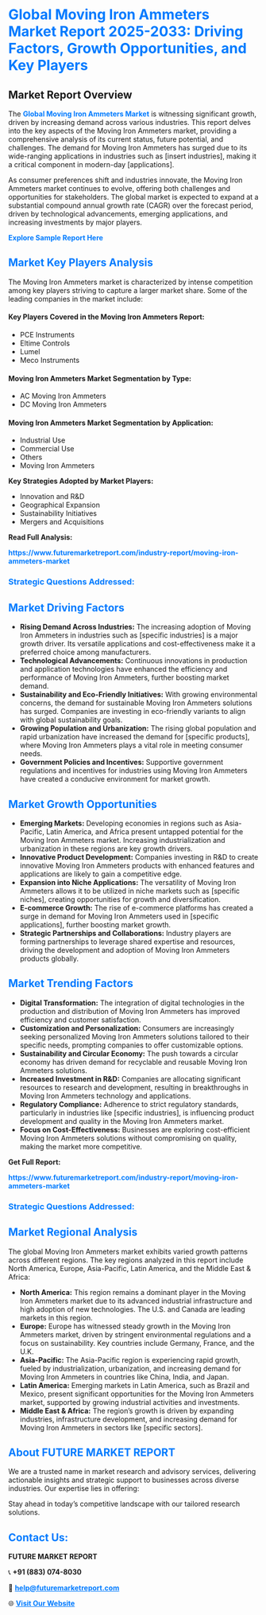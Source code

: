 <h1 style="color: #007BFF;">Global Moving Iron Ammeters Market Report 2025-2033: Driving Factors, Growth Opportunities, and Key Players</h1>

<section id="overview">
<h2>Market Report Overview</h2>
<p>The <a href="https://www.futuremarketreport.com/industry-report/moving-iron-ammeters-market" style="color: #007BFF; text-decoration: none;"><strong>Global Moving Iron Ammeters Market</strong></a> is witnessing significant growth, driven by increasing demand across various industries. This report delves into the key aspects of the Moving Iron Ammeters market, providing a comprehensive analysis of its current status, future potential, and challenges. The demand for Moving Iron Ammeters has surged due to its wide-ranging applications in industries such as [insert industries], making it a critical component in modern-day [applications].</p>
<p>As consumer preferences shift and industries innovate, the Moving Iron Ammeters market continues to evolve, offering both challenges and opportunities for stakeholders. The global market is expected to expand at a substantial compound annual growth rate (CAGR) over the forecast period, driven by technological advancements, emerging applications, and increasing investments by major players.</p>
</section>

<section id="overview">
<p><a href="https://www.futuremarketreport.com/request-sample/reportId=128038" style="color: #007BFF; text-decoration: none;"><strong>Explore Sample Report Here</strong></a></p>
</section>

<section id="key-players">
<h2 style="color: #007BFF;">Market Key Players Analysis</h2>
<p>The Moving Iron Ammeters market is characterized by intense competition among key players striving to capture a larger market share. Some of the leading companies in the market include:</p>
<h4>Key Players Covered in the Moving Iron Ammeters Report:</h4>
<ul><li>PCE Instruments</li><li>Eltime Controls</li><li>Lumel</li><li>Meco Instruments</li></ul>
<h4>Moving Iron Ammeters Market Segmentation by Type:</h4>
<ul><li>AC Moving Iron Ammeters</li><li>DC Moving Iron Ammeters</li></ul>

<h4>Moving Iron Ammeters Market Segmentation by Application:</h4>
<ul><li>Industrial Use</li><li>Commercial Use</li><li>Others</li><li>Moving Iron Ammeters</li></ul>
<p><strong>Key Strategies Adopted by Market Players:</strong></p>
<ul>
<li>Innovation and R&D</li>
<li>Geographical Expansion</li>
<li>Sustainability Initiatives</li>
<li>Mergers and Acquisitions</li>
</ul>
</section>

<section>
<p><strong>Read Full Analysis: </strong></p><a href="https://www.futuremarketreport.com/industry-report/moving-iron-ammeters-market" style="color: #007BFF; text-decoration: none;"><strong>https://www.futuremarketreport.com/industry-report/moving-iron-ammeters-market</strong></a>
<h3 style="color: #007BFF;">Strategic Questions Addressed:</h3>
</section>

<section id="driving-factors">
<h2 style="color: #007BFF;">Market Driving Factors</h2>
<ul>
<li><strong>Rising Demand Across Industries:</strong> The increasing adoption of Moving Iron Ammeters in industries such as [specific industries] is a major growth driver. Its versatile applications and cost-effectiveness make it a preferred choice among manufacturers.</li>
<li><strong>Technological Advancements:</strong> Continuous innovations in production and application technologies have enhanced the efficiency and performance of Moving Iron Ammeters, further boosting market demand.</li>
<li><strong>Sustainability and Eco-Friendly Initiatives:</strong> With growing environmental concerns, the demand for sustainable Moving Iron Ammeters solutions has surged. Companies are investing in eco-friendly variants to align with global sustainability goals.</li>
<li><strong>Growing Population and Urbanization:</strong> The rising global population and rapid urbanization have increased the demand for [specific products], where Moving Iron Ammeters plays a vital role in meeting consumer needs.</li>
<li><strong>Government Policies and Incentives:</strong> Supportive government regulations and incentives for industries using Moving Iron Ammeters have created a conducive environment for market growth.</li>
</ul>
</section>

<section id="growth-opportunities">
<h2 style="color: #007BFF;">Market Growth Opportunities</h2>
<ul>
<li><strong>Emerging Markets:</strong> Developing economies in regions such as Asia-Pacific, Latin America, and Africa present untapped potential for the Moving Iron Ammeters market. Increasing industrialization and urbanization in these regions are key growth drivers.</li>
<li><strong>Innovative Product Development:</strong> Companies investing in R&D to create innovative Moving Iron Ammeters products with enhanced features and applications are likely to gain a competitive edge.</li>
<li><strong>Expansion into Niche Applications:</strong> The versatility of Moving Iron Ammeters allows it to be utilized in niche markets such as [specific niches], creating opportunities for growth and diversification.</li>
<li><strong>E-commerce Growth:</strong> The rise of e-commerce platforms has created a surge in demand for Moving Iron Ammeters used in [specific applications], further boosting market growth.</li>
<li><strong>Strategic Partnerships and Collaborations:</strong> Industry players are forming partnerships to leverage shared expertise and resources, driving the development and adoption of Moving Iron Ammeters products globally.</li>
</ul>
</section>

<section id="trending-factors">
<h2 style="color: #007BFF;">Market Trending Factors</h2>
<ul>
<li><strong>Digital Transformation:</strong> The integration of digital technologies in the production and distribution of Moving Iron Ammeters has improved efficiency and customer satisfaction.</li>
<li><strong>Customization and Personalization:</strong> Consumers are increasingly seeking personalized Moving Iron Ammeters solutions tailored to their specific needs, prompting companies to offer customizable options.</li>
<li><strong>Sustainability and Circular Economy:</strong> The push towards a circular economy has driven demand for recyclable and reusable Moving Iron Ammeters solutions.</li>
<li><strong>Increased Investment in R&D:</strong> Companies are allocating significant resources to research and development, resulting in breakthroughs in Moving Iron Ammeters technology and applications.</li>
<li><strong>Regulatory Compliance:</strong> Adherence to strict regulatory standards, particularly in industries like [specific industries], is influencing product development and quality in the Moving Iron Ammeters market.</li>
<li><strong>Focus on Cost-Effectiveness:</strong> Businesses are exploring cost-efficient Moving Iron Ammeters solutions without compromising on quality, making the market more competitive.</li>
</ul>
</section>

<section>
<p><strong>Get Full Report: </strong></p><a href="https://www.futuremarketreport.com/industry-report/moving-iron-ammeters-market" style="color: #007BFF; text-decoration: none;"><strong>https://www.futuremarketreport.com/industry-report/moving-iron-ammeters-market</strong></a>
<h3 style="color: #007BFF;">Strategic Questions Addressed:</h3>
</section>


<section id="regional-analysis">
<h2 style="color: #007BFF;">Market Regional Analysis</h2>
<p>The global Moving Iron Ammeters market exhibits varied growth patterns across different regions. The key regions analyzed in this report include North America, Europe, Asia-Pacific, Latin America, and the Middle East & Africa:</p>
<ul>
<li><strong>North America:</strong> This region remains a dominant player in the Moving Iron Ammeters market due to its advanced industrial infrastructure and high adoption of new technologies. The U.S. and Canada are leading markets in this region.</li>
<li><strong>Europe:</strong> Europe has witnessed steady growth in the Moving Iron Ammeters market, driven by stringent environmental regulations and a focus on sustainability. Key countries include Germany, France, and the U.K.</li>
<li><strong>Asia-Pacific:</strong> The Asia-Pacific region is experiencing rapid growth, fueled by industrialization, urbanization, and increasing demand for Moving Iron Ammeters in countries like China, India, and Japan.</li>
<li><strong>Latin America:</strong> Emerging markets in Latin America, such as Brazil and Mexico, present significant opportunities for the Moving Iron Ammeters market, supported by growing industrial activities and investments.</li>
<li><strong>Middle East & Africa:</strong> The region’s growth is driven by expanding industries, infrastructure development, and increasing demand for Moving Iron Ammeters in sectors like [specific sectors].</li>
</ul>
</section>

<footer>
<h2 style="color: #007BFF;">About FUTURE MARKET REPORT</h2>
<p>We are a trusted name in market research and advisory services, delivering actionable insights and strategic support to businesses across diverse industries. Our expertise lies in offering:</p>

<p>Stay ahead in today’s competitive landscape with our tailored research solutions.</p>

<h2 style="color: #007BFF;">Contact Us:</h2>
<p><strong>FUTURE MARKET REPORT</strong></p>
<p>📞 <strong>+91 (883) 074-8030</strong></p>
<p>📧 <strong><a href="mailto:help@futuremarketreport.com" style="color: #007BFF;">help@futuremarketreport.com</a></strong></p>
<p>🌐 <strong><a href="https://www.futuremarketreport.com/" style="color: #007BFF;">Visit Our Website</a></strong></p>
</footer>